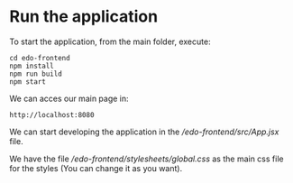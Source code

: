 # Run the application

To start the application, from the main folder, execute:

    cd edo-frontend
    npm install
    npm run build
    npm start

We can acces our main page in:

    http://localhost:8080

We can start developing the application in the _/edo-frontend/src/App.jsx_ file.

We have the file _/edo-frontend/stylesheets/global.css_ as the main css file for the styles (You can change it as you want).